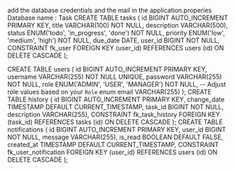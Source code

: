 add the database credentials and the mail in the application.properies 
Database name : Task
CREATE TABLE tasks (
    id BIGINT AUTO_INCREMENT PRIMARY KEY,
    title VARCHAR(100) NOT NULL,
    description VARCHAR(500),
    status ENUM('todo', 'in_progress', 'done') NOT NULL,
    priority ENUM('low', 'medium', 'high') NOT NULL,
    due_date DATE,
    user_id BIGINT NOT NULL,
    CONSTRAINT fk_user FOREIGN KEY (user_id) REFERENCES users (id) ON DELETE CASCADE
);

CREATE TABLE users (
    id BIGINT AUTO_INCREMENT PRIMARY KEY,
    username VARCHAR(255) NOT NULL UNIQUE,
    password VARCHAR(255) NOT NULL,
    role ENUM('ADMIN', 'USER', 'MANAGER') NOT NULL, -- Adjust role values based on your `Role` enum
    email VARCHAR(255)
);
CREATE TABLE history (
    id BIGINT AUTO_INCREMENT PRIMARY KEY,
    change_date TIMESTAMP DEFAULT CURRENT_TIMESTAMP,
    task_id BIGINT NOT NULL,
    description VARCHAR(255),
    CONSTRAINT fk_task_history FOREIGN KEY (task_id) REFERENCES tasks (id) ON DELETE CASCADE
);
CREATE TABLE notifications (
    id BIGINT AUTO_INCREMENT PRIMARY KEY,
    user_id BIGINT NOT NULL,
    message VARCHAR(255),
    is_read BOOLEAN DEFAULT FALSE,
    created_at TIMESTAMP DEFAULT CURRENT_TIMESTAMP,
    CONSTRAINT fk_user_notification FOREIGN KEY (user_id) REFERENCES users (id) ON DELETE CASCADE
);


